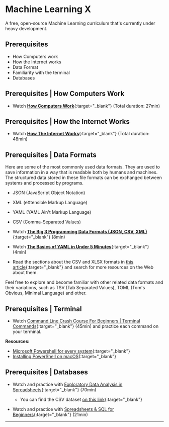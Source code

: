 # Machine Learning X

A free, open-source Machine Learning curriculum that's currently under heavy development.

## Prerequisites

  - How Computers work
  - How the Internet works
  - Data Format
  - Familiarity with the terminal
  - Databases
  
## Prerequisites | How Computers Work

  - Watch [**How Computers Work**](https://www.youtube.com/playlist?list=PLzdnOPI1iJNcsRwJhvksEo1tJqjIqWbN-){:target="_blank"} (Total duration: 27min)

## Prerequisites | How the Internet Works

  - Watch [**How The Internet Works**](https://www.youtube.com/playlist?list=PLzdnOPI1iJNfMRZm5DDxco3UdsFegvuB7){:target="_blank"} (Total duration: 48min)

## Prerequisites | Data Formats

  Here are some of the most commonly used data formats. They are used to save information in a way that is readable both by humans and machines. The structured data stored in these file formats can be exchanged between systems and processed by programs.

  - JSON (JavaScript Object Notation)
  - XML (eXtensible Markup Language)
  - YAML (YAML Ain't Markup Language)
  - CSV (Comma-Separated Values)

  - Watch [**The Big 3 Programming Data Formats (JSON, CSV, XML)**](https://www.youtube.com/watch?v=LkriaLlkByM){:target="_blank"} (8min)
  - Watch [**The Basics of YAML in Under 5 Minutes**](https://www.youtube.com/watch?v=0fbnyS_lHW4){:target="_blank"} (4min)

  - Read the sections about the CSV and XLSX formats in [this article](https://docs.parse.ly/whats-difference-html-csv-xcl/){:target="_blank"} and search for more resources on the Web about them.

  Feel free to explore and become familiar with other related data formats and their variations, such as TSV (Tab Separated Values), TOML (Tom's Obvious, Minimal Language) and other.

  <!-- TODO: Add sample data for each format -->
  <!-- TODO: Provide links to online converters between these formats -->
  <!-- TODO: Provide examples of where these formats are used -->

## Prerequisites | Terminal

  - Watch [Command Line Crash Course For Beginners | Terminal Commands](https://www.youtube.com/watch?v=uwAqEzhyjtw){:target="_blank"} (45min) and practice each command on your terminal.

  **Resources:**

  - [Microsoft Powershell for every system](https://github.com/PowerShell/PowerShell){:target="_blank"}
  - [Installing PowerShell on macOS](https://learn.microsoft.com/en-us/powershell/scripting/install/installing-powershell-on-macos){:target="_blank"}

## Prerequisites | Databases

  - Watch and practice with [Exploratory Data Analysis in Spreadsheets](https://www.youtube.com/watch?v=Wui0u7HzHu0){:target="_blank"} (70min)
    - You can find the CSV dataset [on this link](){:target="_blank"}

  - Watch and practice with [Spreadsheets & SQL for Beginners](https://www.youtube.com/watch?v=N9Q3pOoVYIM){:target="_blank"} (21min)

---

<script src="https://utteranc.es/client.js"
  repo="in-tech-gration/MLX"
  issue-term="pathname"
  theme="github-dark"
  crossorigin="anonymous"
  async>
</script>